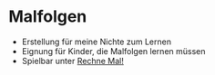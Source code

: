 # Malfolgen

- Erstellung für meine Nichte zum Lernen
- Eignung für Kinder, die Malfolgen lernen müssen
- Spielbar unter [Rechne Mal!](https://mb89-rechne-mal.web.app/)
